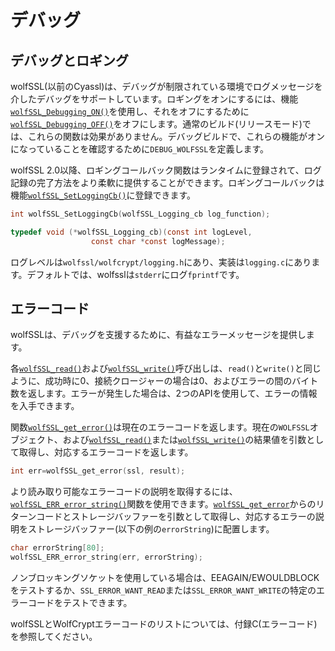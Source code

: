 

# デバッグ




## デバッグとロギング



wolfSSL(以前のCyassl)は、デバッグが制限されている環境でログメッセージを介したデバッグをサポートしています。ロギングをオンにするには、機能[`wolfSSL_Debugging_ON()`](group__Debug.md#function-wolfssl_debugging_on)を使用し、それをオフにするために[`wolfSSL_Debugging_OFF()`](group__Debug.md#function-wolfssl_debugging_off)をオフにします。通常のビルド(リリースモード)では、これらの関数は効果がありません。デバッグビルドで、これらの機能がオンになっていることを確認するために`DEBUG_WOLFSSL`を定義します。


wolfSSL 2.0以降、ロギングコールバック関数はランタイムに登録されて、ログ記録の完了方法をより柔軟に提供することができます。ロギングコールバックは機能[`wolfSSL_SetLoggingCb()`](group__Logging.md#function-wolfssl_setloggingcb)に登録できます。



```c
int wolfSSL_SetLoggingCb(wolfSSL_Logging_cb log_function);

typedef void (*wolfSSL_Logging_cb)(const int logLevel,
                  const char *const logMessage);
```



ログレベルは`wolfssl/wolfcrypt/logging.h`にあり、実装は`logging.c`にあります。デフォルトでは、wolfsslは`stderr`にログ`fprintf`です。



## エラーコード



wolfSSLは、デバッグを支援するために、有益なエラーメッセージを提供します。


各[`wolfSSL_read()`](group__IO.md#function-wolfssl_read)および[`wolfSSL_write()`](group__IO.md#function-wolfssl_write)呼び出しは、`read()`と`write()`と同じように、成功時に0、接続クロージャーの場合は0、およびエラーの間のバイト数を返します。エラーが発生した場合は、2つのAPIを使用して、エラーの情報を入手できます。


関数[`wolfSSL_get_error()`](group__Debug.md#function-wolfssl_get_error)は現在のエラーコードを返します。現在の`WOLFSSL`オブジェクト、および[`wolfSSL_read()`](group__IO.md#function-wolfssl_read)または[`wolfSSL_write()`](group__IO.md#function-wolfssl_write)の結果値を引数として取得し、対応するエラーコードを返します。



```c
int err=wolfSSL_get_error(ssl, result);
```



より読み取り可能なエラーコードの説明を取得するには、[`wolfSSL_ERR_error_string()`](group__Debug.md#function-wolfssl_err_error_string)関数を使用できます。[`wolfSSL_get_error`](group__Debug.md#function-wolfssl_get_error)からのリターンコードとストレージバッファーを引数として取得し、対応するエラーの説明をストレージバッファー(以下の例の`errorString`)に配置します。



```c
char errorString[80];
wolfSSL_ERR_error_string(err, errorString);
```



ノンブロッキングソケットを使用している場合は、EEAGAIN/EWOULDBLOCKをテストするか、`SSL_ERROR_WANT_READ`または`SSL_ERROR_WANT_WRITE`の特定のエラーコードをテストできます。

wolfSSLとWolfCryptエラーコードのリストについては、付録C(エラーコード)を参照してください。
